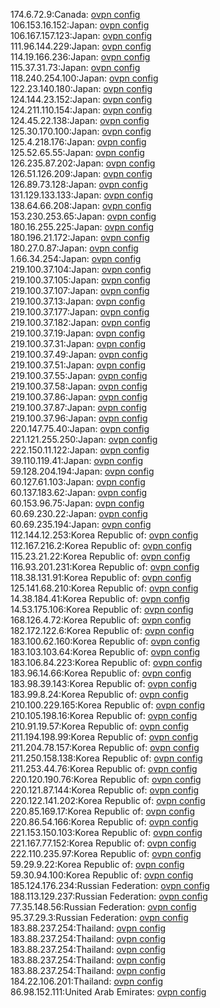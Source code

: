 174.6.72.9:Canada: [ovpn config](vpn/174_6_72_9.ovpn)  
106.153.16.152:Japan: [ovpn config](vpn/106_153_16_152.ovpn)  
106.167.157.123:Japan: [ovpn config](vpn/106_167_157_123.ovpn)  
111.96.144.229:Japan: [ovpn config](vpn/111_96_144_229.ovpn)  
114.19.166.236:Japan: [ovpn config](vpn/114_19_166_236.ovpn)  
115.37.31.73:Japan: [ovpn config](vpn/115_37_31_73.ovpn)  
118.240.254.100:Japan: [ovpn config](vpn/118_240_254_100.ovpn)  
122.23.140.180:Japan: [ovpn config](vpn/122_23_140_180.ovpn)  
124.144.23.152:Japan: [ovpn config](vpn/124_144_23_152.ovpn)  
124.211.110.154:Japan: [ovpn config](vpn/124_211_110_154.ovpn)  
124.45.22.138:Japan: [ovpn config](vpn/124_45_22_138.ovpn)  
125.30.170.100:Japan: [ovpn config](vpn/125_30_170_100.ovpn)  
125.4.218.176:Japan: [ovpn config](vpn/125_4_218_176.ovpn)  
125.52.65.55:Japan: [ovpn config](vpn/125_52_65_55.ovpn)  
126.235.87.202:Japan: [ovpn config](vpn/126_235_87_202.ovpn)  
126.51.126.209:Japan: [ovpn config](vpn/126_51_126_209.ovpn)  
126.89.73.128:Japan: [ovpn config](vpn/126_89_73_128.ovpn)  
131.129.133.133:Japan: [ovpn config](vpn/131_129_133_133.ovpn)  
138.64.66.208:Japan: [ovpn config](vpn/138_64_66_208.ovpn)  
153.230.253.65:Japan: [ovpn config](vpn/153_230_253_65.ovpn)  
180.16.255.225:Japan: [ovpn config](vpn/180_16_255_225.ovpn)  
180.196.21.172:Japan: [ovpn config](vpn/180_196_21_172.ovpn)  
180.27.0.87:Japan: [ovpn config](vpn/180_27_0_87.ovpn)  
1.66.34.254:Japan: [ovpn config](vpn/1_66_34_254.ovpn)  
219.100.37.104:Japan: [ovpn config](vpn/219_100_37_104.ovpn)  
219.100.37.105:Japan: [ovpn config](vpn/219_100_37_105.ovpn)  
219.100.37.107:Japan: [ovpn config](vpn/219_100_37_107.ovpn)  
219.100.37.13:Japan: [ovpn config](vpn/219_100_37_13.ovpn)  
219.100.37.177:Japan: [ovpn config](vpn/219_100_37_177.ovpn)  
219.100.37.182:Japan: [ovpn config](vpn/219_100_37_182.ovpn)  
219.100.37.19:Japan: [ovpn config](vpn/219_100_37_19.ovpn)  
219.100.37.31:Japan: [ovpn config](vpn/219_100_37_31.ovpn)  
219.100.37.49:Japan: [ovpn config](vpn/219_100_37_49.ovpn)  
219.100.37.51:Japan: [ovpn config](vpn/219_100_37_51.ovpn)  
219.100.37.55:Japan: [ovpn config](vpn/219_100_37_55.ovpn)  
219.100.37.58:Japan: [ovpn config](vpn/219_100_37_58.ovpn)  
219.100.37.86:Japan: [ovpn config](vpn/219_100_37_86.ovpn)  
219.100.37.87:Japan: [ovpn config](vpn/219_100_37_87.ovpn)  
219.100.37.96:Japan: [ovpn config](vpn/219_100_37_96.ovpn)  
220.147.75.40:Japan: [ovpn config](vpn/220_147_75_40.ovpn)  
221.121.255.250:Japan: [ovpn config](vpn/221_121_255_250.ovpn)  
222.150.11.122:Japan: [ovpn config](vpn/222_150_11_122.ovpn)  
39.110.119.41:Japan: [ovpn config](vpn/39_110_119_41.ovpn)  
59.128.204.194:Japan: [ovpn config](vpn/59_128_204_194.ovpn)  
60.127.61.103:Japan: [ovpn config](vpn/60_127_61_103.ovpn)  
60.137.183.62:Japan: [ovpn config](vpn/60_137_183_62.ovpn)  
60.153.96.75:Japan: [ovpn config](vpn/60_153_96_75.ovpn)  
60.69.230.22:Japan: [ovpn config](vpn/60_69_230_22.ovpn)  
60.69.235.194:Japan: [ovpn config](vpn/60_69_235_194.ovpn)  
112.144.12.253:Korea Republic of: [ovpn config](vpn/112_144_12_253.ovpn)  
112.167.216.2:Korea Republic of: [ovpn config](vpn/112_167_216_2.ovpn)  
115.23.21.22:Korea Republic of: [ovpn config](vpn/115_23_21_22.ovpn)  
116.93.201.231:Korea Republic of: [ovpn config](vpn/116_93_201_231.ovpn)  
118.38.131.91:Korea Republic of: [ovpn config](vpn/118_38_131_91.ovpn)  
125.141.68.210:Korea Republic of: [ovpn config](vpn/125_141_68_210.ovpn)  
14.38.184.41:Korea Republic of: [ovpn config](vpn/14_38_184_41.ovpn)  
14.53.175.106:Korea Republic of: [ovpn config](vpn/14_53_175_106.ovpn)  
168.126.4.72:Korea Republic of: [ovpn config](vpn/168_126_4_72.ovpn)  
182.172.122.6:Korea Republic of: [ovpn config](vpn/182_172_122_6.ovpn)  
183.100.62.160:Korea Republic of: [ovpn config](vpn/183_100_62_160.ovpn)  
183.103.103.64:Korea Republic of: [ovpn config](vpn/183_103_103_64.ovpn)  
183.106.84.223:Korea Republic of: [ovpn config](vpn/183_106_84_223.ovpn)  
183.96.14.66:Korea Republic of: [ovpn config](vpn/183_96_14_66.ovpn)  
183.98.39.143:Korea Republic of: [ovpn config](vpn/183_98_39_143.ovpn)  
183.99.8.24:Korea Republic of: [ovpn config](vpn/183_99_8_24.ovpn)  
210.100.229.165:Korea Republic of: [ovpn config](vpn/210_100_229_165.ovpn)  
210.105.198.16:Korea Republic of: [ovpn config](vpn/210_105_198_16.ovpn)  
210.91.19.57:Korea Republic of: [ovpn config](vpn/210_91_19_57.ovpn)  
211.194.198.99:Korea Republic of: [ovpn config](vpn/211_194_198_99.ovpn)  
211.204.78.157:Korea Republic of: [ovpn config](vpn/211_204_78_157.ovpn)  
211.250.158.138:Korea Republic of: [ovpn config](vpn/211_250_158_138.ovpn)  
211.253.44.76:Korea Republic of: [ovpn config](vpn/211_253_44_76.ovpn)  
220.120.190.76:Korea Republic of: [ovpn config](vpn/220_120_190_76.ovpn)  
220.121.87.144:Korea Republic of: [ovpn config](vpn/220_121_87_144.ovpn)  
220.122.141.202:Korea Republic of: [ovpn config](vpn/220_122_141_202.ovpn)  
220.85.169.17:Korea Republic of: [ovpn config](vpn/220_85_169_17.ovpn)  
220.86.54.166:Korea Republic of: [ovpn config](vpn/220_86_54_166.ovpn)  
221.153.150.103:Korea Republic of: [ovpn config](vpn/221_153_150_103.ovpn)  
221.167.77.152:Korea Republic of: [ovpn config](vpn/221_167_77_152.ovpn)  
222.110.235.97:Korea Republic of: [ovpn config](vpn/222_110_235_97.ovpn)  
59.29.9.22:Korea Republic of: [ovpn config](vpn/59_29_9_22.ovpn)  
59.30.94.100:Korea Republic of: [ovpn config](vpn/59_30_94_100.ovpn)  
185.124.176.234:Russian Federation: [ovpn config](vpn/185_124_176_234.ovpn)  
188.113.129.237:Russian Federation: [ovpn config](vpn/188_113_129_237.ovpn)  
77.35.148.56:Russian Federation: [ovpn config](vpn/77_35_148_56.ovpn)  
95.37.29.3:Russian Federation: [ovpn config](vpn/95_37_29_3.ovpn)  
183.88.237.254:Thailand: [ovpn config](vpn/183_88_237_254.ovpn)  
183.88.237.254:Thailand: [ovpn config](vpn/183_88_237_254.ovpn)  
183.88.237.254:Thailand: [ovpn config](vpn/183_88_237_254.ovpn)  
183.88.237.254:Thailand: [ovpn config](vpn/183_88_237_254.ovpn)  
183.88.237.254:Thailand: [ovpn config](vpn/183_88_237_254.ovpn)  
184.22.106.201:Thailand: [ovpn config](vpn/184_22_106_201.ovpn)  
86.98.152.111:United Arab Emirates: [ovpn config](vpn/86_98_152_111.ovpn)  
